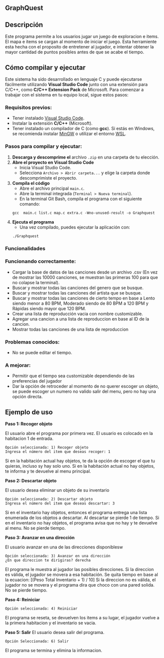 ## GraphQuest


## Descripción
Este programa permite a los usuarios jugar un juego de exploracion e items.
El mapa e items se cargan al momento de iniciar el juego.
Esta herramiente esta hecha con el proposito de entretener al jugador, e intentar obtener la mayor cantidad de puntos posibles antes de que se acabe el tiempo.


## Cómo compilar y ejecutar

Este sistema ha sido desarrollado en lenguaje C y puede ejecutarse fácilmente utilizando **Visual Studio Code** junto con una extensión para C/C++, como **C/C++ Extension Pack** de Microsoft. Para comenzar a trabajar con el sistema en tu equipo local, sigue estos pasos:

### Requisitos previos:

- Tener instalado [Visual Studio Code](https://code.visualstudio.com/).
- Instalar la extensión **C/C++** (Microsoft).
- Tener instalado un compilador de C (como **gcc**). Si estás en Windows, se recomienda instalar [MinGW](https://www.mingw-w64.org/) o utilizar el entorno [WSL](https://learn.microsoft.com/en-us/windows/wsl/).

### Pasos para compilar y ejecutar:

1. **Descarga y descomprime el** archivo `.zip` en una carpeta de tu elección.
2. **Abre el proyecto en Visual Studio Code**
    - Inicia Visual Studio Code.
    - Selecciona `Archivo > Abrir carpeta...` y elige la carpeta donde descomprimiste el proyecto.
3. **Compila el código**
    - Abre el archivo principal `main.c`.
    - Abre la terminal integrada (`Terminal > Nueva terminal`).
    - En la terminal Git Bash, compila el programa con el siguiente comando: 
    ```
    gcc  main.c list.c map.c extra.c -Wno-unused-result -o Graphquest
    ```
4. **Ejecuta el programa**
    - Una vez compilado, puedes ejecutar la aplicación con:
    ```
    ./Graphquest
    ```

### Funcionalidades

### Funcionando correctamente:

- Cargar la base de datos de las canciones desde un archivo .csv (En vez de mostrar las 10000 canciones, se muestran las primeras 100 para que no colapse la terminal).
- Buscar y mostrar todas las canciones del genero que se busque.
- Buscar y mostrar todas las canciones del artista que se busque.
- Buscar y mostrar todas las canciones de cierto tempo en base a Lento siendo menor a 80 BPM, Moderado siendo de 80 BPM a 120 BPM y Rápidas siendo mayor que 120 BPM.
- Crear una lista de reproducción vacia con nombre customizable.
- Agregar una cancion a una lista de reproduccion en base al ID de la cancion.
- Mostrar todas las canciones de una lista de reproduccion

### Problemas conocidos:

- No se puede editar el tiempo.

### A mejorar:


- Permitir que el tiempo sea customizable dependiendo de las preferencias del jugador
- Dar la opción de retroceder al momento de no querer escoger un objeto, se puede escoger un numero no valido salir del menu, pero no hay una opción directa.

## Ejemplo de uso

**Paso 1: Recoger objeto**

El usuario abre el programa por primera vez.
El usuario es colocado en la habitacion 1 de entrada.

```
Opción seleccionada: 1) Recoger objeto
Ingresa el número del item que deseas recoger: 1

```

Si en la habitación actual hay objetos, te da la opción de escoger el que tu quieras, incluso sy hay solo uno.
Si en la habitación actual no hay objetos, te informa y te devuelve al menu principal.

**Paso 2: Descartar objeto**

El usuario desea eliminar un objeto de su inventario

```
Opción seleccionada: 2) Descartar objeto
Ingresa el número del item que deseas descartar: 3
```

Si en el inventario hay objetos, entonces el programa entrega una lista enumerada de los objetos a descartar. Al descartar se pierde 1 de tiempo.
Si en el inventario no hay objetos, el programa avisa que no hay y te devuelve al menu. No se pierde tiempo.

**Paso 3: Avanzar en una dirección**

El usuario avanzar en una de las direcciones disponiblesw

```
Opción seleccionada: 3) Avanzar en una dirección
¿En que direccion te dirigiras? derecha
```

El programa le muestra al jugador las posibles direcciones. 
Si la direccion es válida, el jugador se movera a esa habitación. Se quita tiempo en base al la ecuacion: [(Peso Total Inventario + 1) / 10]
Si la direccion no es válida, el jugador no se movera y el programa dira que choco con una pared solida. No se pierde tiempo.

**Paso 4: Reiniciar**

```
Opción seleccionada: 4) Reiniciar
```

El programa se reseta, se devuelven los items a su lugar, el jugador vuelve a la primera habitacion y el inventario se vacia.

**Paso 5: Salir**
El usuario desea salir del programa.
```
Opción Seleccionada: 6) Salir
```
El programa se termina y elimina la informacion.
